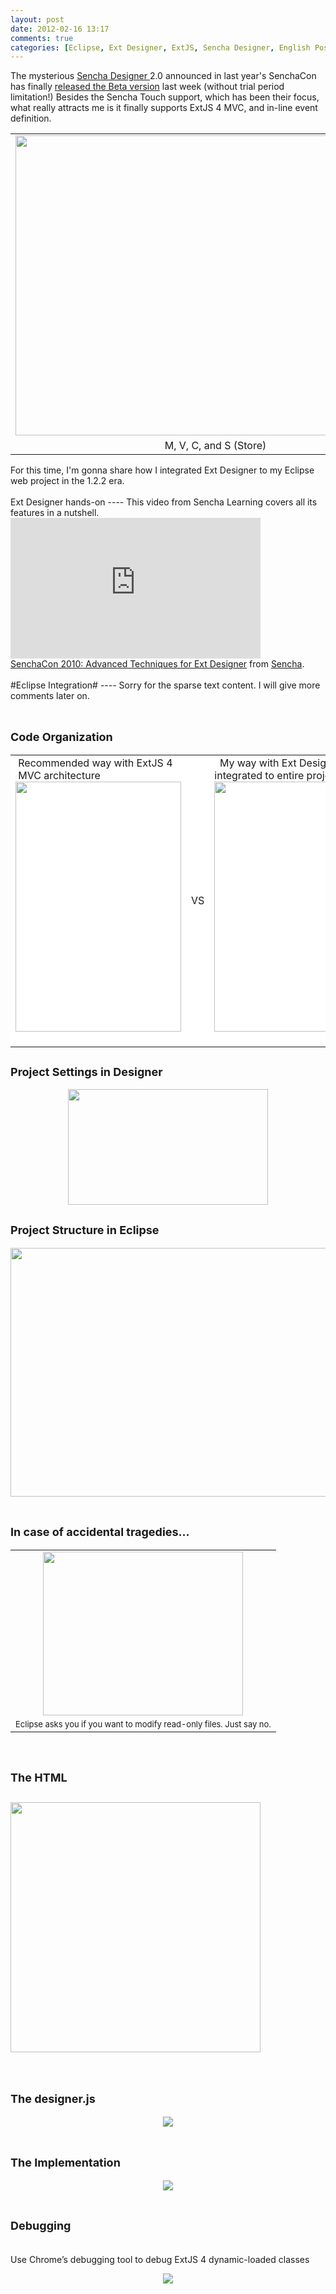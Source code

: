 ```yaml
---
layout: post
date: 2012-02-16 13:17
comments: true
categories: [Eclipse, Ext Designer, ExtJS, Sencha Designer, English Post, Sencha Architect]
---
```

The mysterious <a href="http://www.sencha.com/products/designer/" target="_blank">Sencha Designer </a>2.0 announced in last year's SenchaCon has finally <a href="http://www.sencha.com/blog/sencha-designer-2-beta-announcement/" target="_blank">released the Beta version</a> last week (without trial period limitation!) Besides the Sencha Touch support, which has been their focus, what really attracts me is it finally supports ExtJS 4 MVC, and in-line event definition.
<br />
<table align="center" cellpadding="0" cellspacing="0" class="tr-caption-container" style="margin-left: auto; margin-right: auto; text-align: center;"><tbody>
<tr><td style="text-align: center;"><a href="http://1.bp.blogspot.com/-LYWi2n6pROM/TzvYnjjwuNI/AAAAAAAABZo/mU7vwdea6Ag/s1600/%E6%9C%AA%E5%91%BD%E5%90%8D.png" imageanchor="1" style="margin-left: auto; margin-right: auto;"><img border="0" height="480" src="http://1.bp.blogspot.com/-LYWi2n6pROM/TzvYnjjwuNI/AAAAAAAABZo/mU7vwdea6Ag/s640/%E6%9C%AA%E5%91%BD%E5%90%8D.png" width="640" /></a></td></tr>
<tr><td class="tr-caption" style="text-align: center;">M, V, C, and S (Store)</td></tr>
</tbody></table>
For this time, I'm gonna share how I integrated Ext Designer to my Eclipse web project in the 1.2.2 era.<br />
<br />
Ext Designer hands-on
----
This video from Sencha Learning covers all its features in a nutshell.<br />
<!--more-->
<iframe allowfullscreen="" frameborder="0" height="225" mozallowfullscreen="" src="http://player.vimeo.com/video/17921733?title=0&amp;byline=0&amp;portrait=0&amp;color=4CC208" webkitallowfullscreen="" width="400"></iframe><br />
<a href="http://vimeo.com/17921733">SenchaCon 2010: Advanced Techniques for Ext Designer</a> from <a href="http://vimeo.com/sencha">Sencha</a>.<br />
<br />
#Eclipse Integration#
----
Sorry for the sparse text content. I will give more comments later on.<br />
<br />
<h2>
<span style="font-size: large;">

Code Organization</span></h2>
<table style="background:white;"><tbody>
<tr><td style="vertical-align: top;">&nbsp;Recommended way with ExtJS 4 &nbsp;MVC architecture<br />
<div class="separator" style="clear: both; text-align: center;">
<img border="0" height="400" src="http://4.bp.blogspot.com/-QkWQrN0RY4Q/Tzviw7k01LI/AAAAAAAABZ4/0EYodH8mEn0/s400/%E5%9C%96%E7%89%871.png" width="265" /></div>
<div>
<br /></div>
</td><td>VS</td><td style="vertical-align: top;">&nbsp;&nbsp;My way with Ext Designer integrated to entire project<br />
<div class="separator" style="clear: both; text-align: center;">
<img border="0" height="400" src="http://4.bp.blogspot.com/-yb6xljyfnnw/Tzviyi9J-vI/AAAAAAAABaA/lwNK-BzC2C8/s400/%25E5%259C%2596%25E7%2589%25872.png" width="233" /></div>
<br /></td></tr>
</tbody></table>
<h2>
<span style="font-size: large;">
Project Settings in Designer</span></h2>
<div class="separator" style="clear: both; text-align: center;">
<img border="0" height="185" src="http://3.bp.blogspot.com/-XOJI49R0plk/TzvjLizOFnI/AAAAAAAABaQ/_SqsnBmCE7M/s320/%25E5%259C%2596%25E7%2589%25874.png" width="320" /></div>
<div>
<h2>

<span style="font-size: large;">

Project Structure in Eclipse</span></h2>
<div class="separator" style="clear: both; text-align: center;">
<img border="0" height="398" src="http://4.bp.blogspot.com/-7caurFKVcGM/TzvjNGGlNnI/AAAAAAAABaY/N6R3cLRZHzw/s640/%25E6%259C%25AA%25E5%2591%25BD%25E5%2590%258D1.png" width="640" /></div>
<br />
<h2>

<span style="font-size: large;">
In case of accidental tragedies…</span></h2>
<table align="center" cellpadding="0" cellspacing="0" class="tr-caption-container" style="margin-left: auto; margin-right: auto; text-align: center;"><tbody>
<tr><td style="text-align: center;"><img border="0" height="262" src="http://1.bp.blogspot.com/-4Db_YUl385U/TzvdS5mFMaI/AAAAAAAABZw/URYCLc7XFoM/s320/%E6%9C%AA%E5%91%BD%E5%90%8D.png" width="320" /></td></tr>
<tr><td class="tr-caption" style="text-align: center;"><span style="font-size: small; text-align: -webkit-auto;">Eclipse asks you if you want to modify read-only files. Just say no.</span>
</td></tr>
</tbody></table>
<br />
<h2>

<span style="font-size: large;">
The HTML</span></h2>
<h2>
<img border="0" width="400" src="http://4.bp.blogspot.com/-hOFqIkTWuV4/Tzvko2-a_PI/AAAAAAAABag/53ksQ-X5gD4/s1600/%E6%9C%AA%E5%91%BD%E5%90%8D.png" /></h2>
<br />
<h2>

<span style="font-size: large;">

The designer.js</span></h2>
<div class="separator" style="clear: both; text-align: center;">
<img border="0" src="http://2.bp.blogspot.com/-TbaHWwi4wC4/TzvlTceXs2I/AAAAAAAABao/HorkoNvoeys/s1600/%E6%9C%AA%E5%91%BD%E5%90%8D.png" /></div>
<br />
<h2>


<span style="font-size: large;">

The Implementation</span></h2>
<div class="separator" style="clear: both; text-align: center;">
<img border="0" src="http://3.bp.blogspot.com/-pFRDeiJtD5w/Tzvlnu44T7I/AAAAAAAABaw/3acOgGijilU/s1600/%E6%9C%AA%E5%91%BD%E5%90%8D.png" /></div>
<br />
<h2>
<span style="font-size: large;">

Debugging</span></h2>
<br />
Use Chrome’s debugging tool to debug ExtJS 4 dynamic-loaded classes<br />
<div class="separator" style="clear: both; text-align: center;">
<img border="0" src="http://4.bp.blogspot.com/-OgBbM-VqceI/Tzvl2L5zZ1I/AAAAAAAABa4/eizszoym99I/s1600/%E5%9C%96%E7%89%875.png" /></div>
<div>
<br /></div>
</div>